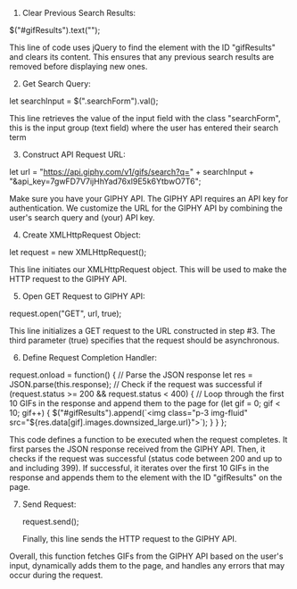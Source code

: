 1. Clear Previous Search Results:


$("#gifResults").text("");

This line of code uses jQuery to find the element with the ID "gifResults" and clears its content. This ensures that any previous search results are removed before displaying new ones.

2. Get Search Query:

let searchInput = $(".searchForm").val();

This line retrieves the value of the input field with the class "searchForm", this is the input group (text field) where the user has entered their search term

3. Construct API Request URL:

let url = "https://api.giphy.com/v1/gifs/search?q=" + searchInput + "&api_key=7gwFD7V7ijHhYad76xl9E5k6YtbwO7T6";

Make sure you have your GIPHY API. The GIPHY API requires an API key for authentication. We customize the URL for the GIPHY API by combining the user's search query and (your) API key.

4. Create XMLHttpRequest Object:

let request = new XMLHttpRequest();

This line initiates our XMLHttpRequest object. This will be used to make the HTTP request to the GIPHY API.

5. Open GET Request to GIPHY API:



request.open("GET", url, true);

This line initializes a GET request to the URL constructed in step #3. The third parameter (true) specifies that the request should be asynchronous.

6. Define Request Completion Handler:

request.onload = function() {
    // Parse the JSON response
    let res = JSON.parse(this.response);
    // Check if the request was successful
    if (request.status >= 200 && request.status < 400) {
        // Loop through the first 10 GIFs in the response and append them to the page
        for (let gif = 0; gif < 10; gif++) {
            $("#gifResults").append(`<img class="p-3 img-fluid" src="${res.data[gif].images.downsized_large.url}">`);
        }
    }
};

This code defines a function to be executed when the request completes. It first parses the JSON response received from the GIPHY API. Then, it checks if the request was successful (status code between 200 and  up to and including 399). If successful, it iterates over the first 10 GIFs in the response and appends them to the element with the ID "gifResults" on the page.

7. Send Request:

    request.send();

    Finally, this line sends the HTTP request to the GIPHY API.

Overall, this function fetches GIFs from the GIPHY API based on the user's input, dynamically adds them to the page, and handles any errors that may occur during the request.